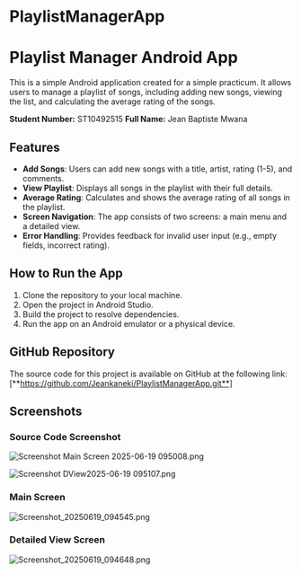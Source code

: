 # PlaylistManagerApp
# Playlist Manager Android App

This is a simple Android application created for a simple practicum. It allows users to manage a playlist of songs, including adding new songs, viewing the list, and calculating the average rating of the songs.

**Student Number:** ST10492515
**Full Name:** Jean Baptiste Mwana

## Features

* **Add Songs**: Users can add new songs with a title, artist, rating (1-5), and comments.
* **View Playlist**: Displays all songs in the playlist with their full details.
* **Average Rating**: Calculates and shows the average rating of all songs in the playlist.
* **Screen Navigation**: The app consists of two screens: a main menu and a detailed view.
* **Error Handling**: Provides feedback for invalid user input (e.g., empty fields, incorrect rating).



## How to Run the App

1.  Clone the repository to your local machine.
2.  Open the project in Android Studio.
3.  Build the project to resolve dependencies.
4.  Run the app on an Android emulator or a physical device.

## GitHub Repository

The source code for this project is available on GitHub at the following link:
[**https://github.com/Jeankaneki/PlaylistManagerApp.git**]

## Screenshots

### Source Code Screenshot
![Screenshot Main Screen 2025-06-19 095008.png](Screenshot%20Main%20Screen%202025-06-19%20095008.png)

![Screenshot DView2025-06-19 095107.png](Screenshot%20DView2025-06-19%20095107.png)

### Main Screen
![Screenshot_20250619_094545.png](Screenshot_20250619_094545.png)

### Detailed View Screen
![Screenshot_20250619_094648.png](Screenshot_20250619_094648.png)
